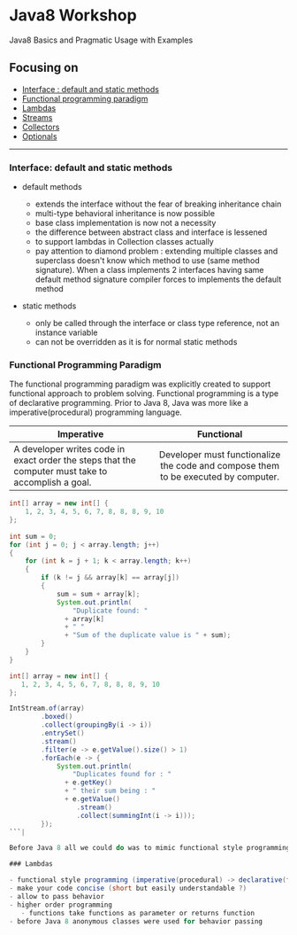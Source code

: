 # Java8 Workshop 
Java8 Basics and Pragmatic Usage with Examples



## Focusing on
	
* [Interface : default and static methods](#default-static-methods-interface)
* [Functional programming paradigm](#functional-programming-paradigm)
* [Lambdas](#lamdas)
* [Streams](#streams)
* [Collectors](#collectors)
* [Optionals](#optionals)
   
-----------

### Interface: default and static methods

- default methods
	- extends the interface without the fear of breaking inheritance chain
	- multi-type behavioral inheritance is now possible
	- base class implementation is now not a necessity
	- the difference between abstract class and interface is lessened
	- to support lambdas in Collection classes actually
	- pay attention to diamond problem : extending multiple classes and superclass doesn't know which method to use (same method signature). When a class implements 2 interfaces having same default method signature compiler forces to implements the default method
	
- static methods 
	- only be called through the interface or class type reference, not an instance variable
	- can not be overridden as it is for normal static methods	 

### Functional Programming Paradigm

The functional programming paradigm was explicitly created to support functional approach to problem solving.
Functional programming is a type of declarative programming. Prior to Java 8, Java was more like a imperative(procedural) programming language.

| Imperative        | Functional |
| ------------- |:-------------:|
| A developer writes code in exact order the steps that the computer must take to accomplish a goal.   | Developer must functionalize the code and compose them to be executed by computer. |


```java 
int[] array = new int[] { 
    1, 2, 3, 4, 5, 6, 7, 8, 8, 8, 9, 10
};
 
int sum = 0;
for (int j = 0; j < array.length; j++)
{
    for (int k = j + 1; k < array.length; k++) 
    {
        if (k != j && array[k] == array[j])
        {
            sum = sum + array[k];
            System.out.println(
                "Duplicate found: "
              + array[k]
              + " "
              + "Sum of the duplicate value is " + sum);
        }
    }
}
```

 ```java 
int[] array = new int[] { 
    1, 2, 3, 4, 5, 6, 7, 8, 8, 8, 9, 10
};
 
IntStream.of(array)
         .boxed()
         .collect(groupingBy(i -> i))
         .entrySet()
         .stream()
         .filter(e -> e.getValue().size() > 1)
         .forEach(e -> {
             System.out.println(
                 "Duplicates found for : "
               + e.getKey()
               + " their sum being : "
               + e.getValue()
                  .stream()
                  .collect(summingInt(i -> i)));
         }); 
```|

Before Java 8 all we could do was to mimic functional style programming in Java. You would use anonymous inner classes to pass behavior to methods, classes. Or you would use libraries such as Guava in order to support functional programming. Higher order functions were not supported. With the help of Lambdas, java.util.Function package in Java 8, things changed.

### Lambdas

- functional style programming (imperative(procedural) -> declarative(functional))
- make your code concise (short but easily understandable ?) 
- allow to pass behavior
- higher order programming
	- functions take functions as parameter or returns function
- before Java 8 anonymous classes were used for behavior passing


